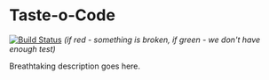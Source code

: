 Taste-o-Code
============

[![Build Status](https://secure.travis-ci.org/taste-o-code/taste-o-code-web.png)](http://travis-ci.org/taste-o-code/taste-o-code-web) *(if red - something is broken, if green - we don't have enough test)*

Breathtaking description goes here.